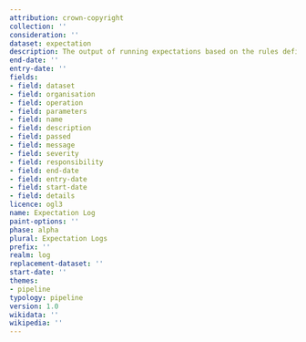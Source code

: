 ```yaml
---
attribution: crown-copyright
collection: ''
consideration: ''
dataset: expectation
description: The output of running expectations based on the rules defined in the expect dataset
end-date: ''
entry-date: ''
fields:
- field: dataset
- field: organisation
- field: operation
- field: parameters
- field: name
- field: description
- field: passed
- field: message
- field: severity
- field: responsibility
- field: end-date
- field: entry-date
- field: start-date
- field: details
licence: ogl3
name: Expectation Log
paint-options: ''
phase: alpha
plural: Expectation Logs
prefix: ''
realm: log
replacement-dataset: ''
start-date: ''
themes:
- pipeline
typology: pipeline
version: 1.0
wikidata: ''
wikipedia: ''
---
```


